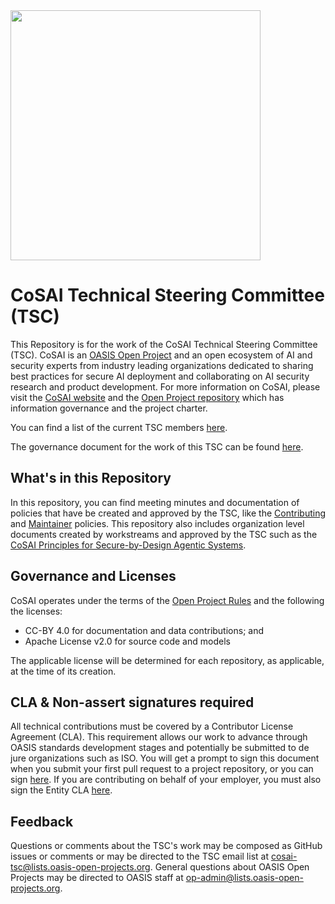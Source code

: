 
<img src="https://github.com/cosai-oasis/oasis-open-project/blob/main/artwork/cosai-logo.png" width="400">


# CoSAI Technical Steering Committee (TSC)

This Repository is for the work of the CoSAI Technical Steering Committee (TSC). CoSAI is an [OASIS Open Project](https://www.oasis-open.org/open-projects/) and an open ecosystem of AI and security experts from industry leading organizations dedicated to sharing best practices for secure AI deployment and collaborating on AI security research and product development. For more information on CoSAI, please visit the [CoSAI website](https://www.coalitionforsecureai.org/) and the [Open Project repository](https://github.com/cosai-oasis/oasis-open-project) which has information governance and the project charter.

You can find a list of the current TSC members [here](https://github.com/cosai-oasis/oasis-open-project/blob/main/TECHNICAL-STEERING-COMMITTEE.md).

The governance document for the work of this TSC can be found [here](https://github.com/cosai-oasis/oasis-open-project/blob/main/TSC-WS-GOVERNANCE.md).

## What's in this Repository

In this repository, you can find meeting minutes and documentation of policies that have be created and approved by the TSC, like the [Contributing](./CONTRIBUTING.md) and [Maintainer](./MAINTAINERS.md) policies. This repository also includes organization level documents created by workstreams and approved by the TSC such as the [CoSAI Principles for Secure-by-Design Agentic Systems](./security-principles-for-agentic-systems.md).

## Governance and Licenses

CoSAI operates under the terms of the [Open Project Rules](https://www.oasis-open.org/policies-guidelines/open-projects-process) and the following the licenses:
* CC-BY 4.0 for documentation and data contributions; and
* Apache License v2.0 for source code and models
  
The applicable license will be determined for each repository, as applicable, at the time of its creation.

## CLA & Non-assert signatures required

All technical contributions must be covered by a Contributor License Agreement (CLA). This requirement allows our work to advance through OASIS standards development stages and potentially be submitted to de jure organizations such as ISO. You will get a prompt to sign this document when you submit your first pull request to a project repository, or you can sign [here](https://cla-assistant.io/cosai-oasis/oasis-open-project). If you are contributing on behalf of your employer, you must also sign the Entity CLA [here](https://www.oasis-open.org/open-projects/cla/entity-cla-20210630/).

## Feedback

Questions or comments about the TSC's work may be composed as GitHub issues or comments or may be directed to the TSC email list at [cosai-tsc@lists.oasis-open-projects.org](mailto:osai-tsc@lists.oasis-open-projects.org). General questions about OASIS Open Projects may be directed to OASIS staff at [op-admin@lists.oasis-open-projects.org](mailto:op-admin@lists.oasis-open-projects.org).
